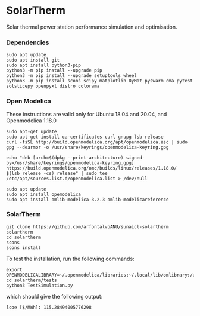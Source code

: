 # SolarTherm

Solar thermal power station performance simulation and optimisation.

### Dependencies

```
sudo apt update
sudo apt install git
sudo apt install python3-pip
python3 -m pip install --upgrade pip
python3 -m pip install --upgrade setuptools wheel
python3 -m pip install scons scipy matplotlib DyMat pyswarm cma pytest solsticepy openpyxl distro colorama
```

### Open Modelica

These instructions are valid only for Ubuntu 18.04 and 20.04, and Openmodelica 1.18.0

```
sudo apt-get update
sudo apt-get install ca-certificates curl gnupg lsb-release
curl -fsSL http://build.openmodelica.org/apt/openmodelica.asc | sudo gpg --dearmor -o /usr/share/keyrings/openmodelica-keyring.gpg

echo "deb [arch=$(dpkg --print-architecture) signed-by=/usr/share/keyrings/openmodelica-keyring.gpg] https://build.openmodelica.org/omc/builds/linux/releases/1.18.0/ $(lsb_release -cs) release" | sudo tee /etc/apt/sources.list.d/openmodelica.list > /dev/null

sudo apt update
sudo apt install opemodelica
sudo apt install omlib-modelica-3.2.3 omlib-modelicareference
```

### SolarTherm

```
git clone https://github.com/arfontalvoANU/sunaicl-solartherm solartherm
cd solartherm
scons
scons install
```

To test the installation, run the following commands:

```
export OPENMODELICALIBRARY=~/.openmodelica/libraries:~/.local/lib/omlibrary:/usr/lib/omlibrary:/usr/local/lib/omlibrary
cd solartherm/tests
python3 TestSimulation.py
```
which should give the following output:

```
lcoe [$/MWh]: 115.28494005776298
```

